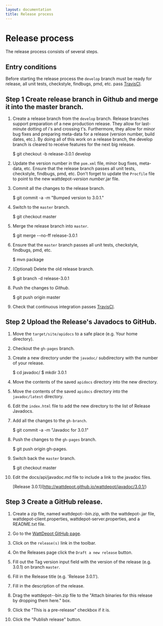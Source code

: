 ```yaml
---
layout: documentation
title: Release process
---
```

# Release process

The release process consists of several steps.

## Entry conditions
Before starting the release process the `develop` branch must be 
ready for release, all unit tests, checkstyle, findbugs, pmd, etc. pass 
[TravisCI](https://travis-ci.org/).


## Step 1 Create release branch in Github and merge it into the master branch.

1. Create a release branch from the `develop` branch. Release branches support preparation of a 
new production release. They allow for last-minute dotting of i's and crossing t's. Furthermore,
they allow for minor bug fixes and preparing meta-data for a release (version number, build dates, 
etc.). By doing all of this work on a release branch, the develop branch is cleared to receive 
features for the next big release. 

    $ git checkout -b release-3.0.1 develop

2. Update the version number in the `pom.xml` file, minor bug fixes, meta-data, etc.  Ensure that the release branch 
passes all unit tests, checkstyle, findbugs, pmd, etc. Don't forget to update the `Procfile` file to point to the
new wattdepot-*version number*.jar file.

3. Commit all the changes to the release branch.

    $ git commit -a -m "Bumped version to 3.0.1."
    
4. Switch to the `master` branch.

    $ git checkout master

5. Merge the release branch into `master`.

    $ git merge --no-ff release-3.0.1

6. Ensure that the `master` branch passes all unit tests, checkstyle, findbugs, pmd, etc.

    $ mvn package

7. (Optional) Delete the old release branch.

    $ git branch -d release-3.0.1

8. Push the changes to *Github*.

    $ git push origin master
    
9. Check that continuous integration passes [TravisCI](https://travis-ci.org/).
  
## Step 2 Upload the Release's Javadocs to GitHub.
    
1. Move the `target/site/apidocs` to a safe place (e.g. Your home directory).

2. Checkout the `gh-pages` branch.
    
3. Create a new directory under the `javadoc/` subdirectory with the number of your release.
    
    $ cd javadoc/
    $ mkdir 3.0.1
        
4. Move the contents of the saved `apidocs` directory into the new directory.

4. Move the contents of the saved `apidocs` directory into the `javadoc/latest` directory.
    
5. Edit the `index.html` file to add the new directory to the list of Release Javadocs.
    
6. Add all the changes to the `gh-branch`.
    
    $ git commit -a -m "Javadoc for 3.0.1"
        
7. Push the changes to the `gh-pages` branch.
    
    $ git push origin gh-pages.
        
8. Switch back the `master` branch.
    
    $ git checkout master 
    
9. Edit the docs/api/javadoc.md file to include a link to the javadoc files.

    \[Release 3.0.1\](http://wattdepot.github.io/wattdepot/javadoc/3.0.1/)
    
    
## Step 3 Create a GitHub release.

1. Create a zip file, named wattdepot-<version>-bin.zip, with the wattdepot-<version>.jar file, wattdepot-client.properties, wattdepot-server.properties, and a README.txt file.  

2. Go to the [WattDepot GitHub page](https://github.com/wattdepot/wattdepot).

3. Click on the `release(s)` link in the toolbar.

4. On the Releases page click the `Draft a new release` button.

5. Fill out the Tag version input field with the version of the release (e.g. 3.0.1) on branch 
`master`.

6. Fill in the Release title (e.g. 'Release 3.0.1').

7. Fill in the description of the release.

8. Drag the wattdepot-<version>-bin.zip file to the "Attach binaries for
this release by dropping them here." box.

9. Click the "This is a pre-release" checkbox if it is.

10. Click the "Publish release" button.